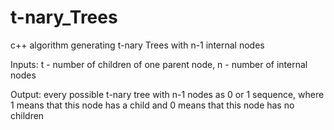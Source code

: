 # t-nary_Trees
c++ algorithm generating t-nary Trees with n-1 internal nodes

Inputs: t - number of children of one parent node, n - number of internal nodes

Output: every possible t-nary tree with n-1 nodes as 0 or 1 sequence, where 1 means that this node has a child and 0 means that this node has no children
